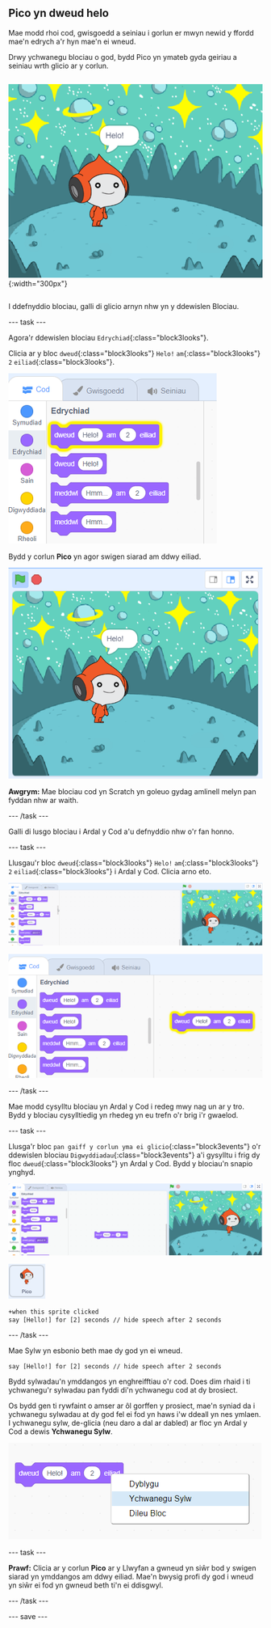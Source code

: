## Pico yn dweud helo

<div style="display: flex; flex-wrap: wrap">
<div style="flex-basis: 200px; flex-grow: 1; margin-right: 15px;">
Mae modd rhoi cod, gwisgoedd a seiniau i gorlun er mwyn newid y ffordd mae'n edrych a'r hyn mae'n ei wneud. 
  
Drwy ychwanegu blociau o god, bydd Pico yn ymateb gyda geiriau a seiniau wrth glicio ar y corlun.
</div>
<div>

![Pico yn dweud "Helo!"](images/pico-step2.png){:width="300px"}

</div>
</div>

I ddefnyddio blociau, galli di glicio arnyn nhw yn y ddewislen Blociau.

--- task ---

Agora'r ddewislen blociau `Edrychiad`{:class="block3looks"}.

Clicia ar y bloc `dweud`{:class="block3looks"} `Helo!` `am`{:class="block3looks"} `2` `eiliad`{:class="block3looks"}.

![Y bloc 'dweud Helo! am 2 eiliad' yn goleuo gydag amlinell melyn.](images/pico-say-hello-blocks-menu.png)

Bydd y corlun **Pico** yn agor swigen siarad am ddwy eiliad.

![Y corlun Pico gyda "Helo!" mewn swigen siarad.](images/pico-say-hello-stage.png)

**Awgrym:** Mae blociau cod yn Scratch yn goleuo gydag amlinell melyn pan fyddan nhw ar waith.

--- /task ---

Galli di lusgo blociau i Ardal y Cod a'u defnyddio nhw o'r fan honno.

--- task ---

Llusgau'r bloc `dweud`{:class="block3looks"} `Helo!` `am`{:class="block3looks"} `2` `eiliad`{:class="block3looks"} i Ardal y Cod. Clicia arno eto.

![Llusga'r blwch 'dweud' i Ardal y Cod a'i glicio arno i'w roi ar waith.](images/pico-drag-say.gif)

![Mae'r bloc 'dweud' wedi cael ei lusgo i Ardal y Cod. Mae'r bloc cod yn goleuo gydag amlinell melyn.](images/pico-drag-say.png)

--- /task ---

Mae modd cysylltu blociau yn Ardal y Cod i redeg mwy nag un ar y tro. Bydd y blociau cysylltiedig yn rhedeg yn eu trefn o'r brig i'r gwaelod.

--- task ---

Llusga'r bloc `pan gaiff y corlun yma ei glicio`{:class="block3events"} o'r ddewislen blociau `Digwyddiadau`{:class="block3events"} a'i gysylltu i frig dy floc `dweud`{:class="block3looks"} yn Ardal y Cod. Bydd y blociau'n snapio ynghyd.

![Animeiddiad o'r blociau'n snapio ynghyd. Wrth glicio ar Pico, bydd yn dweud "Helo!" am ddwy eiliad.](images/pico-snap-together.gif)

![Corlun Pico.](images/pico-sprite.png)

```blocks3
+when this sprite clicked
say [Hello!] for [2] seconds // hide speech after 2 seconds
```

--- /task ---

Mae Sylw yn esbonio beth mae dy god yn ei wneud.

```blocks3
say [Hello!] for [2] seconds // hide speech after 2 seconds
```
Bydd sylwadau'n ymddangos yn enghreifftiau o'r cod. Does dim rhaid i ti ychwanegu'r sylwadau pan fyddi di'n ychwanegu cod at dy brosiect.

Os bydd gen ti rywfaint o amser ar ôl gorffen y prosiect, mae'n syniad da i ychwanegu sylwadau at dy god fel ei fod yn haws i'w ddeall yn nes ymlaen. I ychwanegu sylw, de-glicia (neu daro a dal ar dabled) ar floc yn Ardal y Cod a dewis **Ychwanegu Sylw**.

![Y ddewislen naid sy'n ymddangos pan fyddi di'n de-glicio ar floc. Wedi dewis 'Ychwanegu Sylw'.](images/add-comment.png)

--- task ---

**Prawf:** Clicia ar y corlun **Pico** ar y Llwyfan a gwneud yn siŵr bod y swigen siarad yn ymddangos am ddwy eiliad. Mae'n bwysig profi dy god i wneud yn siŵr ei fod yn gwneud beth ti'n ei ddisgwyl.

--- /task ---

--- save ---
